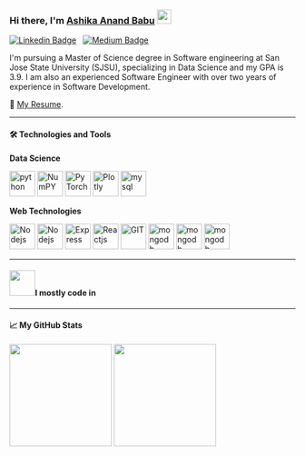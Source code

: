 ### Hi there, I'm [Ashika Anand Babu](https://www.linkedin.com/in/ashikaa/) <img src="https://media.giphy.com/media/hvRJCLFzcasrR4ia7z/giphy.gif" width="25px">

[![Linkedin Badge](https://img.shields.io/badge/-LinkedIn-0e76a8?style=flat-square&logo=Linkedin&logoColor=white)](https://www.linkedin.com/in/ashikaa/)
&nbsp;
[![Medium Badge](https://img.shields.io/badge/medium-%2312100E.svg?&style=for-square&logo=medium&logoColor=white)](https://medium.com/@ashika.pobbathi)

I'm pursuing a Master of Science degree in Software engineering at San Jose State University (SJSU), specializing in Data Science and my GPA is 3.9. I am also an experienced Software Engineer with over two years of experience in Software Development.   

📝 [My Resume](https://drive.google.com/file/d/1mn0o6HlOw-0ilQ4BMx7jzd9X3niQEQya/view?usp=sharing).

---

####  🛠 Technologies and Tools   
**Data Science**

<p align="left">
      <img src="https://www.vectorlogo.zone/logos/python/python-icon.svg" alt="python" width="45" height="45"/>
      <img src="https://www.vectorlogo.zone/logos/numpy/numpy-icon.svg" alt="NumPY" width="45" height="45"/>
      <img src="https://www.vectorlogo.zone/logos/pytorch/pytorch-icon.svg" alt="PyTorch" width="45" height="45"/>
      <img src="https://www.vectorlogo.zone/logos/plot_ly/plot_ly-icon.svg" alt="Plotly" width="45" height="45"/> 
      <img src="https://www.vectorlogo.zone/logos/mysql/mysql-icon.svg" alt="mysql" width="45" height="45"/>
</p>    

**Web Technologies**    

<p align="left">
      <img src="https://www.vectorlogo.zone/logos/javascript/javascript-icon.svg" alt="Nodejs" width="45" height="45"/>
      <img src="https://www.vectorlogo.zone/logos/nodejs/nodejs-icon.svg" alt="Nodejs" width="45" height="45"/>
      <img src="https://www.vectorlogo.zone/logos/expressjs/expressjs-icon.svg" alt="Express" width="45" height="45"/>
      <img src="https://www.vectorlogo.zone/logos/reactjs/reactjs-icon.svg" alt="Reactjs" width="45" height="45"/>
      <img src="https://www.vectorlogo.zone/logos/git-scm/git-scm-icon.svg" alt="GIT" width="45" height="45"/> 
      <img src="https://www.vectorlogo.zone/logos/mongodb/mongodb-icon.svg" alt="mongodb" width="45" height="45"/>
      <img src="https://www.vectorlogo.zone/logos/w3_html5/w3_html5-icon.svg" alt="mongodb" width="45" height="45"/>
      <img src="https://www.vectorlogo.zone/logos/w3_css/w3_css-icon.svg" alt="mongodb" width="45" height="45"/>
      
</p>   
     
---   
#### <img src="https://github.com/TheDudeThatCode/TheDudeThatCode/blob/master/Assets/Developer.gif" width="45px">I mostly code in


---
#### 📈 My GitHub Stats
<p>
  <img height="180em" src="https://github-readme-stats.vercel.app/api?username=AshikaAnand12&show_icons=true&hide_border=true&&count_private=true&include_all_commits=true" />
  <img height="180em" src="https://github-readme-stats.vercel.app/api/top-langs/?username=AshikaAnand12&show_icons=true&hide_border=true&layout=compact&langs_count=8"/>
</p>

